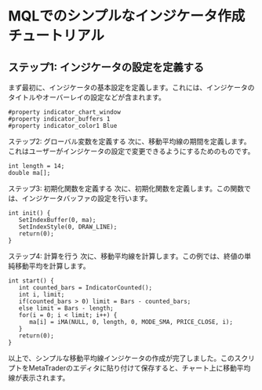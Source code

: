 # MQLでのシンプルなインジケータ作成チュートリアル

## ステップ1: インジケータの設定を定義する
まず最初に、インジケータの基本設定を定義します。これには、インジケータのタイトルやオーバーレイの設定などが含まれます。

```mql
#property indicator_chart_window
#property indicator_buffers 1
#property indicator_color1 Blue
```

ステップ2: グローバル変数を定義する
次に、移動平均線の期間を定義します。これはユーザーがインジケータの設定で変更できるようにするためのものです。
```
int length = 14;
double ma[];
```

ステップ3: 初期化関数を定義する
次に、初期化関数を定義します。この関数では、インジケータバッファの設定を行います。
```
int init() {
   SetIndexBuffer(0, ma);
   SetIndexStyle(0, DRAW_LINE);
   return(0);
}
```

ステップ4: 計算を行う
次に、移動平均線を計算します。この例では、終値の単純移動平均を計算します。
```
int start() {
   int counted_bars = IndicatorCounted();
   int i, limit;
   if(counted_bars > 0) limit = Bars - counted_bars;
   else limit = Bars - length;
   for(i = 0; i < limit; i++) {
      ma[i] = iMA(NULL, 0, length, 0, MODE_SMA, PRICE_CLOSE, i);
   }
   return(0);
}
```

以上で、シンプルな移動平均線インジケータの作成が完了しました。このスクリプトをMetaTraderのエディタに貼り付けて保存すると、チャート上に移動平均線が表示されます。